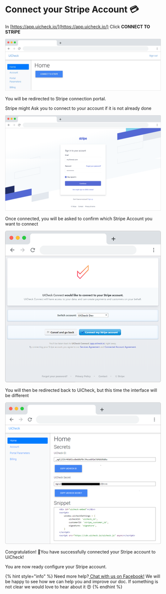 # Connect your Stripe Account 💳

In [https://app.uicheck.io/](https://app.uicheck.io/) Click **CONNECT TO STRIPE**

![Click CONNECT TO STRIPE](../.gitbook/assets/frame_chrome_mac_light-1.png)

You will be redirected to Stripe connection portal.

Stripe might Ask you to connect to your account if it is not already done

![Sign In to your Stripe Account](../.gitbook/assets/frame_chrome_mac_light-3.png)

Once connected, you will be asked to confirm which Stripe Account you want to connect

![Click &quot;Connect my Stripe account&quot; when you are ready](../.gitbook/assets/frame_chrome_mac_light-4.png)

You will then be redirected back to UiCheck, but this time the interface will be different

![](../.gitbook/assets/frame_chrome_mac_light-7.png)

Congratulation! 🎉You have successfully connected your Stripe account to UiCheck!

You are now ready configure your Stripe account.



{% hint style="info" %}
Need more help?[ Chat with us on Facebook!](https://m.me/UiCheck) We will be happy to see how we can help you and improve our doc. If something is not clear we would love to hear about it 😍
{% endhint %}

